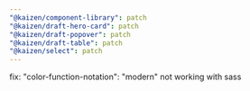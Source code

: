 ```yaml
---
"@kaizen/component-library": patch
"@kaizen/draft-hero-card": patch
"@kaizen/draft-popover": patch
"@kaizen/draft-table": patch
"@kaizen/select": patch
---
```


fix: "color-function-notation": "modern" not working with sass
